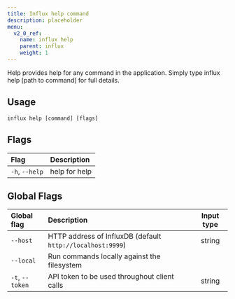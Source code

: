 ```yaml
---
title: Influx help command
description: placeholder
menu:
  v2_0_ref:
    name: influx help
    parent: influx
    weight: 1
---
```


Help provides help for any command in the application.
Simply type influx help [path to command] for full details.

## Usage
```
influx help [command] [flags]
```

## Flags
| Flag           | Description   |
|:----           |:-----------   |
| `-h`, `--help` | help for help |

## Global Flags
| Global flag     | Description                                                | Input type |
|:-----------     |:-----------                                                |:----------:|
| `--host`        | HTTP address of InfluxDB (default `http://localhost:9999`) | string     |
| `--local`       | Run commands locally against the filesystem                |            |
| `-t`, `--token` | API token to be used throughout client calls               | string     |
